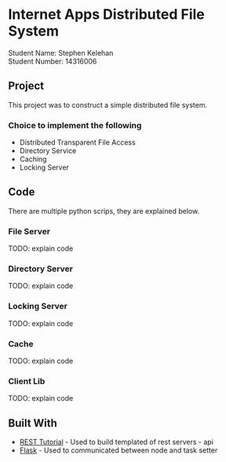 
# Internet Apps Distributed File System

Student Name: Stephen Kelehan<br />
Student Number: 14316006<br />

## Project

This project was to construct a simple distributed file system.

### Choice to implement the following
* Distributed Transparent File Access
* Directory Service
* Caching
* Locking Server

## Code

There are multiple python scrips, they are explained below.

### File Server

TODO: explain code

### Directory Server

TODO: explain code

### Locking Server

TODO: explain code

### Cache

TODO: explain code

### Client Lib

TODO: explain code

## Built With

* [REST Tutorial](https://blog.miguelgrinberg.com/post/designing-a-restful-api-using-flask-restful) - Used to build templated of rest servers - api 
* [Flask](https://flask-restful.readthedocs.io/en/latest/) - Used to communicated between node and task setter
